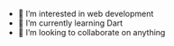 - 👀 I’m interested in web development
- 🌱 I’m currently learning Dart
- 💞️ I’m looking to collaborate on anything

<!---
bedert125/bedert125 is a ✨ special ✨ repository because its `README.md` (this file) appears on your GitHub profile.
You can click the Preview link to take a look at your changes.
--->
